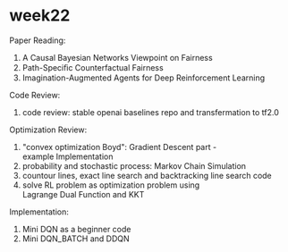# week22

Paper Reading:

1. A Causal Bayesian Networks Viewpoint on Fairness
2. Path-Speciﬁc Counterfactual Fairness
3. Imagination-Augmented Agents for Deep Reinforcement Learning

Code Review:

1. code review: stable openai baselines repo and transfermation to tf2.0

Optimization Review:

1. "convex optimization Boyd": Gradient Descent part - example Implementation
2. probability and stochastic process: Markov Chain Simulation
3. countour lines, exact line search and backtracking line search code
4. solve RL problem as optimization problem using Lagrange Dual Function and KKT

Implementation: 

1. Mini DQN as a beginner code
2. Mini DQN_BATCH and DDQN